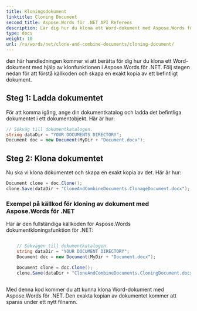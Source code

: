```yaml
---
title: Kloningsdokument
linktitle: Cloning Document
second_title: Aspose.Words för .NET API Referens
description: Lär dig hur du klona ett Word-dokument med Aspose.Words för .NET.
type: docs
weight: 10
url: /ru/words/net/clone-and-combine-documents/cloning-document/
---
```


den här handledningen kommer vi att berätta för dig hur du klona ett Word-dokument med hjälp av klonfunktionen i Aspose.Words för .NET. Följ stegen nedan för att förstå källkoden och skapa en exakt kopia av ett befintligt dokument.

## Steg 1: Ladda dokumentet

För att komma igång, ange din dokumentkatalog och ladda det befintliga dokumentet i ett dokumentobjekt. Här är hur:

```csharp
// Sökväg till dokumentkatalogen.
string dataDir = "YOUR DOCUMENTS DIRECTORY";
Document doc = new Document(MyDir + "Document.docx");
```

## Steg 2: Klona dokumentet

Nu ska vi klona dokumentet och skapa en exakt kopia av det. Här är hur:

```csharp
Document clone = doc.Clone();
clone.Save(dataDir + "CloneAndCombineDocuments.ClonageDocument.docx");
```

### Exempel på källkod för kloning av dokument med Aspose.Words för .NET

Här är den fullständiga källkoden för Aspose.Words dokumentkloningsfunktion för .NET:

```csharp

	// Sökvägen till dokumentkatalogen.
	string dataDir = "YOUR DOCUMENT DIRECTORY";            
	Document doc = new Document(MyDir + "Document.docx");

	Document clone = doc.Clone();
	clone.Save(dataDir + "CloneAndCombineDocuments.CloningDocument.docx");
	
```

Med denna kod kommer du att kunna klona Word-dokument med Aspose.Words för .NET. Den exakta kopian av dokumentet kommer att sparas under ett nytt filnamn.


